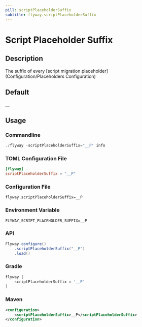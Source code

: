 ```yaml
---
pill: scriptPlaceholderSuffix
subtitle: flyway.scriptPlaceholderSuffix
---
```


# Script Placeholder Suffix

## Description
The suffix of every [script migration placeholder](Configuration/Placeholders Configuration)

## Default
__

## Usage

### Commandline
```powershell
./flyway -scriptPlaceholderSuffix="__P" info
```

### TOML Configuration File
```toml
[flyway]
scriptPlaceholderSuffix = "__P"
```

### Configuration File
```properties
flyway.scriptPlaceholderSuffix=__P
```

### Environment Variable
```properties
FLYWAY_SCRIPT_PLACEHOLDER_SUFFIX=__P
```

### API
```java
Flyway.configure()
    .scriptPlaceholderSuffix("__P")
    .load()
```

### Gradle
```groovy
flyway {
    scriptPlaceholderSuffix = '__P'
}
```

### Maven
```xml
<configuration>
    <scriptPlaceholderSuffix>__P</scriptPlaceholderSuffix>
</configuration>
```
